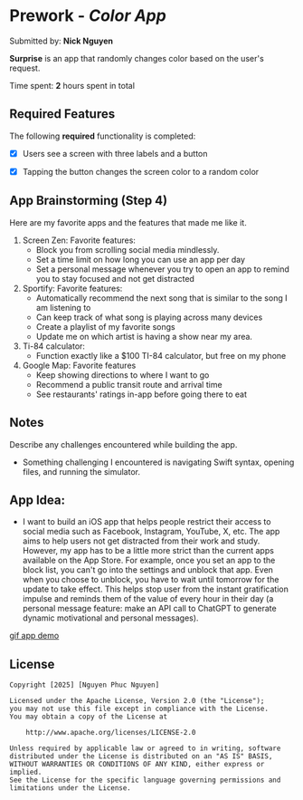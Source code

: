 # Prework - *Color App*

Submitted by: **Nick Nguyen**

**Surprise** is an app that randomly changes color based on the user's request.

Time spent: **2** hours spent in total

## Required Features

The following **required** functionality is completed:

- [X] Users see a screen with three labels and a button
- [X] Tapping the button changes the screen color to a random color
 


## App Brainstorming (Step 4)
Here are my favorite apps and the features that made me like it.
1. Screen Zen:
   Favorite features:
   - Block you from scrolling social media mindlessly.
   - Set a time limit on how long you can use an app per day
   - Set a personal message whenever you try to open an app to remind you to stay focused and not get distracted
2. Sportify:
   Favorite features:
   - Automatically recommend the next song that is similar to the song I am listening to
   - Can keep track of what song is playing across many devices
   - Create a playlist of my favorite songs
   - Update me on which artist is having a show near my area.
3. Ti-84 calculator:
   - Function exactly like a $100 TI-84 calculator, but free on my phone
4. Google Map:
   Favorite features
   - Keep showing directions to where I want to go
   - Recommend a public transit route and arrival time
   - See restaurants' ratings in-app before going there to eat

## Notes

Describe any challenges encountered while building the app.
- Something challenging I encountered is navigating Swift syntax, opening files, and running the simulator.
## App Idea:
- I want to build an iOS app that helps people restrict their access to social media such as Facebook, Instagram, YouTube, X, etc.
  The app aims to help users not get distracted from their work and study. However, my app has to be a little more strict than the
  current apps available on the App Store. For example, once you set an app to the block list, you can't go into the settings and unblock that app. Even when you choose to unblock, you have to wait until tomorrow for the update to take effect. This helps stop user from the instant gratification impulse and reminds them of the value of every hour in their day (a personal message feature: make an API call to ChatGPT to generate dynamic motivational and personal messages).

[gif app demo](https://imgur.com/a/h7lww4a)
## License

    Copyright [2025] [Nguyen Phuc Nguyen]

    Licensed under the Apache License, Version 2.0 (the "License");
    you may not use this file except in compliance with the License.
    You may obtain a copy of the License at

        http://www.apache.org/licenses/LICENSE-2.0

    Unless required by applicable law or agreed to in writing, software
    distributed under the License is distributed on an "AS IS" BASIS,
    WITHOUT WARRANTIES OR CONDITIONS OF ANY KIND, either express or implied.
    See the License for the specific language governing permissions and
    limitations under the License.
